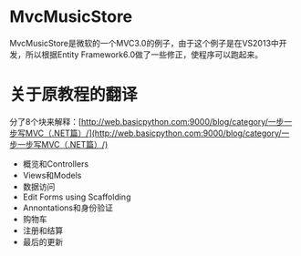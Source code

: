 # MvcMusicStore
MvcMusicStore是微软的一个MVC3.0的例子，由于这个例子是在VS2013中开发，所以根据Entity Framework6.0做了一些修正，使程序可以跑起来。

# 关于原教程的翻译
分了8个块来解释：[http://web.basicpython.com:9000/blog/category/一步一步写MVC（.NET篇）/](http://web.basicpython.com:9000/blog/category/一步一步写MVC（.NET篇）/)

- 概览和Controllers
- Views和Models
- 数据访问
- Edit Forms using Scaffolding
- Annontations和身份验证
- 购物车
- 注册和结算
- 最后的更新
